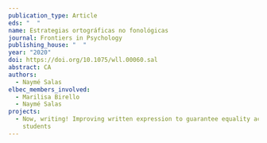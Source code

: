 ```yaml
---
publication_type: Article
eds: "  "
name: Estrategias ortográficas no fonológicas
journal: Frontiers in Psychology
publishing_house: "  "
year: "2020"
doi: https://doi.org/10.1075/wll.00060.sal
abstract: CA
authors:
  - Naymé Salas
elbec_members_involved:
  - Marilisa Birello
  - Naymé Salas
projects:
  - Now, writing! Improving written expression to guarantee equality across
    students
---
```

